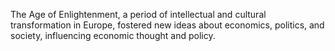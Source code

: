 The Age of Enlightenment, a period of intellectual and cultural transformation in Europe, fostered new ideas about economics, politics, and society, influencing economic thought and policy.
